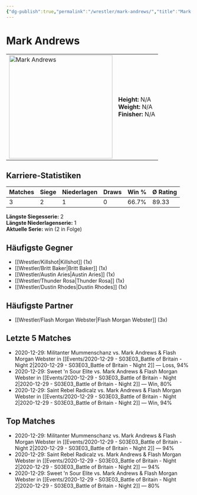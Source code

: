 ```yaml
---
{"dg-publish":true,"permalink":"/wrestler/mark-andrews/","title":"Mark Andrews","tags":["wrestler"],"noteIcon":""}
---
```



# Mark Andrews

<table>
        <tr>
        <td><img src="https://github.com/CptSpaulding1980/choke-slam-wrestling/releases/download/images/Mark_Andrews.png" width="280" alt="Mark Andrews"></td>
        <td>
        <b>Height:</b> N/A<br>
        <b>Weight:</b> N/A<br>
        <b>Finisher:</b> N/A<br>
        </td>
        </tr>
        </table>
        

## Karriere-Statistiken

| Matches | Siege | Niederlagen | Draws | Win % | Ø Rating |
|---------|-------|-------------|-------|-------|-----------|
| 3 | 2 | 1 | 0 | 66.7% | 89.33 |

**Längste Siegesserie:** 2<br>**Längste Niederlagenserie:** 1<br>**Aktuelle Serie:** win (2 in Folge)


## Häufigste Gegner
- [[Wrestler/Killshot\|Killshot]] (1x)
- [[Wrestler/Britt Baker\|Britt Baker]] (1x)
- [[Wrestler/Austin Aries\|Austin Aries]] (1x)
- [[Wrestler/Thunder Rosa\|Thunder Rosa]] (1x)
- [[Wrestler/Dustin Rhodes\|Dustin Rhodes]] (1x)

## Häufigste Partner
- [[Wrestler/Flash Morgan Webster\|Flash Morgan Webster]] (3x)

## Letzte 5 Matches
- 2020-12-29: Militanter Mummenschanz vs. Mark Andrews & Flash Morgan Webster in [[Events/2020-12-29 - S03E03_Battle of Britain - Night 2\|2020-12-29 - S03E03_Battle of Britain - Night 2]] — Loss, 94%
- 2020-12-29: Sweet 'n Sour Elite vs. Mark Andrews & Flash Morgan Webster in [[Events/2020-12-29 - S03E03_Battle of Britain - Night 2\|2020-12-29 - S03E03_Battle of Britain - Night 2]] — Win, 80%
- 2020-12-29: Saint Rebel Radicalz vs. Mark Andrews & Flash Morgan Webster in [[Events/2020-12-29 - S03E03_Battle of Britain - Night 2\|2020-12-29 - S03E03_Battle of Britain - Night 2]] — Win, 94%

## Top Matches
- 2020-12-29: Militanter Mummenschanz vs. Mark Andrews & Flash Morgan Webster in [[Events/2020-12-29 - S03E03_Battle of Britain - Night 2\|2020-12-29 - S03E03_Battle of Britain - Night 2]] — 94%
- 2020-12-29: Saint Rebel Radicalz vs. Mark Andrews & Flash Morgan Webster in [[Events/2020-12-29 - S03E03_Battle of Britain - Night 2\|2020-12-29 - S03E03_Battle of Britain - Night 2]] — 94%
- 2020-12-29: Sweet 'n Sour Elite vs. Mark Andrews & Flash Morgan Webster in [[Events/2020-12-29 - S03E03_Battle of Britain - Night 2\|2020-12-29 - S03E03_Battle of Britain - Night 2]] — 80%
